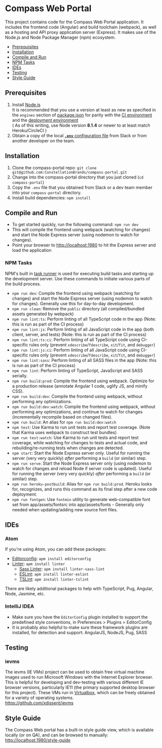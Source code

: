 # Compass Web Portal
This project contains code for the Compass Web Portal application. It includes the frontend code (Angular) and build toolchain (webpack), as well as a hosting and API proxy application server (Express). It makes use of the Node.js and Node Package Manager (npm) ecosystem.  
- [Prerequisites](#prerequisites)
- [Installation](#installation)
- [Compile and Run](#compile-and-run)
- [NPM Tasks](#npm-tasks)
- [IDEs](#ides)
- [Testing](#testing)
- [Style Guide](#style-guide)

## Prerequisites
1. Install [Node.js](https://docs.npmjs.com/getting-started/installing-node)  
It is recommended that you use a version at least as new as specified in the `engines` section of [package.json](package.json) for parity with the [CI environment](https://circleci.com/gh/ConstellationBrands/compass-portal) and the [deployment environment](https://dashboard.heroku.com/pipelines/30ba816e-b652-4ca7-aed5-4a95a884d086)  
( As of this writing, use Node version **8.1.4** or newer to at least match Heroku/CircleCI )  
2. Obtain a copy of the local [**`.env`** configuration file](https://github.com/ConstellationBrands/compass-portal/wiki/Environment-Variable-Configuration#local-environment-variables) from Slack or from another developer on the team.   

## Installation
1. Clone the compass-portal repo: `git clone git@github.com:ConstellationBrands/compass-portal.git`
2. Change into the compass-portal directory that you just cloned (`cd compass-portal`)
3. Copy the `.env` file that you obtained from Slack or a dev team member into your `compass-portal` directory.
4. Install build dependencies: `npm install`

## Compile and Run
- To get started quickly, run the following command: `npm run dev`
- This will compile the frontend using webpack (watching for changes) and start the Node Express server (using nodemon to watch for changes).  
- Point your browser to [http://localhost:1980](http://localhost:1980) to hit the Express server and load the application 

### NPM Tasks
NPM's built in [task runner](https://docs.npmjs.com/cli/run-script) is used for executing build tasks and starting up the development server. Use these commands to initiate various parts of the build process.

- `npm run dev`: Compile the frontend using webpack (watching for changes) and start the Node Express server (using nodemon to watch for changes). Generally use this for day-to-day development.  
- `npm run clean`: Remove the `public` directory (all compiled/bundled assets generated by webpack)
- `npm run lint:ts`: Perform linting of all TypeScript code in the app (Note: this is run as part of the CI process)
- `npm run lint:js`: Perform linting of all JavaScript code in the app (both client, server, and tests) (Note: this is run as part of the CI process)
- `npm run lint:ts:ci`: Perform linting of all TypeScript code using CI-specific rules only (prevent `xdescribe`/`fdescribe`, `xit`/`fit`, and `debugger`)
- `npm run lint:js:ci`: Perform linting of all JavaScript code using CI-specific rules only (prevent `xdescribe`/`fdescribe`, `xit`/`fit`, and `debugger`)
- `npm run lint:sass`: Perform linting of all SASS files in the app (Note: this is run as part of the CI process)
- `npm run lint`: Perform linting of TypeScript, JavaScript and SASS serially.
- `npm run build:prod`: Compile the frontend using webpack. Optimize for a production release (annotate Angular 1 code, uglify JS, and minify CSS).
- `npm run build:dev`: Compile the frontend using webpack, without performing any optimizations.
- `npm run build:dev:watch`: Compile the frontend using webpack, without performing any optimizations, and continue to watch for changes (incrementally recompile based on changed files).
- `npm run build`: An alias for `npm run build:dev:watch`
- `npm test`: Use Karma to run unit tests and report test coverage. (Note that Karma uses webpack to construct test bundles)
- `npm run test:watch`: Use Karma to run unit tests and report test coverage, while watching for changes to tests and actual code, and rebuilding/re-running tests when changes are detected.
- `npm start`: Start the Node Express server only. Useful for running the server (very very quickly) *after* performing a `build` (or similar) step.
- `npm run serve`: Start the Node Express server only (using nodemon to watch for changes and reload Node if server code is updated). Useful for running the server (very very quickly) *after* performing a `build` (or similar) step.
- `npm run heroku-postbuild`: Alias for `npm run build:prod`. Heroku looks for, recognizes, and runs this command as its final step after a new code deployment.
- `npm run fontgen`: Use `fontmin` utility to generate web-compatible font set from app/assets/fontsrc into app/assets/fonts - Generally only needed when updating/adding new source font files.

## IDEs

### Atom
If you're using Atom, you can add these packages:
- [Editorconfig](https://atom.io/packages/editorconfig): `apm install editorconfig`
- [Linter](https://atom.io/packages/linter): `apm install linter`
  - [Sass Linter](https://atom.io/packages/linter-sass-lint): `apm install linter-sass-lint`
  - [ESLint](https://atom.io/packages/linter-eslint): `apm install linter-eslint`
  - [TSLint](https://atom.io/packages/linter-tslint): `apm install linter-tslint`  

There are likely additional packages to help with TypeScript, Pug, Angular, Node, Jasmine, etc.

### IntelliJ IDEA
 - Make sure you have the `EditorConfig` plugin installed to support the predefined style conventions, in Preferences > Plugins > EditorConfig
 - It is probably also helpful to make sure these framework plugins are installed, for detection and support: AngularJS, NodeJS, Pug, SASS  

## Testing

### ievms  
The ievms (IE VMs) project can be used to obtain free virtual machine images used to run Microsoft Windows with the Internet Explorer browser. This is helpful for developing and dev-testing with various different IE browser versions, particularly IE11 (the primary supported desktop browser for this project). These VMs run in [Virtualbox](https://www.virtualbox.org/), which can be freely obtained for a variety of operating systems.  
https://github.com/xdissent/ievms  

## Style Guide
The Compass Web portal has a built-in style guide view, which is available locally (or on QA), and can be browsed to manually:  
[http://localhost:1980/style-guide](http://localhost:1980/style-guide) 
